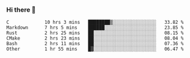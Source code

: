 ### Hi there 👋

<!--
**WShiBin/WShiBin** is a ✨ _special_ ✨ repository because its `README.md` (this file) appears on your GitHub profile.

Here are some ideas to get you started:

- 🔭 I’m currently working on ...
- 🌱 I’m currently learning ...
- 👯 I’m looking to collaborate on ...
- 🤔 I’m looking for help with ...
- 💬 Ask me about ...
- 📫 How to reach me: ...
- 😄 Pronouns: ...
- ⚡ Fun fact: ...
-->

<!--START_SECTION:waka-->

```text
C             10 hrs 3 mins   ████████▒░░░░░░░░░░░░░░░░   33.82 %
Markdown      7 hrs 5 mins    ██████░░░░░░░░░░░░░░░░░░░   23.85 %
Rust          2 hrs 25 mins   ██░░░░░░░░░░░░░░░░░░░░░░░   08.15 %
CMake         2 hrs 23 mins   ██░░░░░░░░░░░░░░░░░░░░░░░   08.04 %
Bash          2 hrs 11 mins   ██░░░░░░░░░░░░░░░░░░░░░░░   07.36 %
Other         1 hr 55 mins    █▓░░░░░░░░░░░░░░░░░░░░░░░   06.47 %
```

<!--END_SECTION:waka-->

